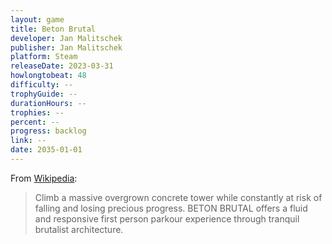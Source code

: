 ```yaml
---
layout: game
title: Beton Brutal
developer: Jan Malitschek
publisher: Jan Malitschek
platform: Steam
releaseDate: 2023-03-31
howlongtobeat: 48
difficulty: --
trophyGuide: --
durationHours: --
trophies: --
percent: --
progress: backlog
link: --
date: 2035-01-01
---
```


From [Wikipedia](https://store.steampowered.com/app/2330500/BETON_BRUTAL/):

> Climb a massive overgrown concrete tower while constantly at risk of falling and losing precious progress. BETON BRUTAL offers a fluid and responsive first person parkour experience through tranquil brutalist architecture.

